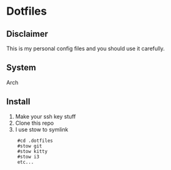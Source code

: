 # Dotfiles

## Disclaimer
This is my personal config files and you should use it carefully.

## System
Arch

## Install

1. Make your ssh key stuff
2. Clone this repo
3. I use stow to symlink
``` 
    #cd .dotfiles
    #stow git
    #stow kitty
    #stow i3
    etc...
    
```

